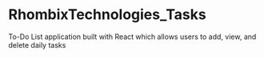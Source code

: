 # RhombixTechnologies_Tasks
To-Do List application built with React which allows users to add, view, and delete daily tasks

